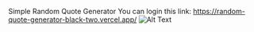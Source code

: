 Simple Random Quote Generator
You can login this link: https://random-quote-generator-black-two.vercel.app/
![Alt Text](https://giphy.com/gifs/n87MlQRIhdtQu1gEl5)
